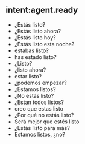 ## intent:agent.ready
- ¿Estás listo?
- ¿Estás listo ahora?
- ¿Estás listo hoy?
- ¿Estás listo esta noche?
- estabas listo?
- has estado listo?
- ¿Listo?
- ¿listo ahora?
- estar listo?
- ¿podemos empezar?
- ¿Estamos listos?
- ¿No estás listo?
- ¿Estan todos listos?
- creo que estas listo
- ¿Por qué no estás listo?
- Será mejor que estés listo
- ¿Estás listo para más?
- Estamos listos, ¿no?
